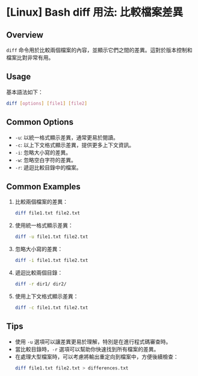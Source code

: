 # [Linux] Bash diff 用法: 比較檔案差異

## Overview
`diff` 命令用於比較兩個檔案的內容，並顯示它們之間的差異。這對於版本控制和檔案比對非常有用。

## Usage
基本語法如下：
```bash
diff [options] [file1] [file2]
```

## Common Options
- `-u`: 以統一格式顯示差異，通常更易於閱讀。
- `-c`: 以上下文格式顯示差異，提供更多上下文資訊。
- `-i`: 忽略大小寫的差異。
- `-w`: 忽略空白字符的差異。
- `-r`: 遞迴比較目錄中的檔案。

## Common Examples
1. 比較兩個檔案的差異：
   ```bash
   diff file1.txt file2.txt
   ```

2. 使用統一格式顯示差異：
   ```bash
   diff -u file1.txt file2.txt
   ```

3. 忽略大小寫的差異：
   ```bash
   diff -i file1.txt file2.txt
   ```

4. 遞迴比較兩個目錄：
   ```bash
   diff -r dir1/ dir2/
   ```

5. 使用上下文格式顯示差異：
   ```bash
   diff -c file1.txt file2.txt
   ```

## Tips
- 使用 `-u` 選項可以讓差異更易於理解，特別是在進行程式碼審查時。
- 當比較目錄時，`-r` 選項可以幫助你快速找到所有檔案的差異。
- 在處理大型檔案時，可以考慮將輸出重定向到檔案中，方便後續檢查：
  ```bash
  diff file1.txt file2.txt > differences.txt
  ```